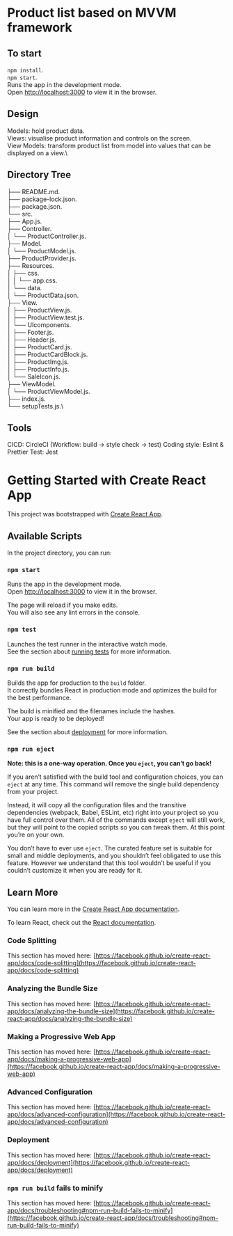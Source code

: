 # Product list based on MVVM framework
## To start

`npm install`.\
`npm start`.\
Runs the app in the development mode.\
Open [http://localhost:3000](http://localhost:3000) to view it in the browser.

## Design

Models: hold product data.\
Views: visualise product information and controls on the screen.\
View Models: transform product list from model into values that can be displayed on a view.\

## Directory Tree

├── README.md.\
├── package-lock.json.\
├── package.json.\
└── src.\
    ├── App.js.\
    ├── Controller.\
    │   └── ProductController.js.\
    ├── Model.\
    │   └── ProductModel.js.\
    ├── ProductProvider.js.\
    ├── Resources.\
    │   ├── css.\
    │   │   └── app.css.\
    │   └── data.\
    │       └── ProductData.json.\
    ├── View.\
    │   ├── ProductView.js.\
    │   ├── ProductView.test.js.\
    │   └── UIcomponents.\
    │       ├── Footer.js.\
    │       ├── Header.js.\
    │       ├── ProductCard.js.\
    │       ├── ProductCardBlock.js.\
    │       ├── ProductImg.js.\
    │       ├── ProductInfo.js.\
    │       └── SaleIcon.js.\
    ├── ViewModel.\
    │   └── ProductViewModel.js.\
    ├── index.js.\
    └── setupTests.js.\

## Tools

CICD: CircleCI (Workflow: build -> style check -> test)
Coding style: Eslint & Prettier
Test: Jest

# Getting Started with Create React App

This project was bootstrapped with [Create React App](https://github.com/facebook/create-react-app).

## Available Scripts

In the project directory, you can run:

### `npm start`

Runs the app in the development mode.\
Open [http://localhost:3000](http://localhost:3000) to view it in the browser.

The page will reload if you make edits.\
You will also see any lint errors in the console.

### `npm test`

Launches the test runner in the interactive watch mode.\
See the section about [running tests](https://facebook.github.io/create-react-app/docs/running-tests) for more information.

### `npm run build`

Builds the app for production to the `build` folder.\
It correctly bundles React in production mode and optimizes the build for the best performance.

The build is minified and the filenames include the hashes.\
Your app is ready to be deployed!

See the section about [deployment](https://facebook.github.io/create-react-app/docs/deployment) for more information.

### `npm run eject`

**Note: this is a one-way operation. Once you `eject`, you can’t go back!**

If you aren’t satisfied with the build tool and configuration choices, you can `eject` at any time. This command will remove the single build dependency from your project.

Instead, it will copy all the configuration files and the transitive dependencies (webpack, Babel, ESLint, etc) right into your project so you have full control over them. All of the commands except `eject` will still work, but they will point to the copied scripts so you can tweak them. At this point you’re on your own.

You don’t have to ever use `eject`. The curated feature set is suitable for small and middle deployments, and you shouldn’t feel obligated to use this feature. However we understand that this tool wouldn’t be useful if you couldn’t customize it when you are ready for it.

## Learn More

You can learn more in the [Create React App documentation](https://facebook.github.io/create-react-app/docs/getting-started).

To learn React, check out the [React documentation](https://reactjs.org/).

### Code Splitting

This section has moved here: [https://facebook.github.io/create-react-app/docs/code-splitting](https://facebook.github.io/create-react-app/docs/code-splitting)

### Analyzing the Bundle Size

This section has moved here: [https://facebook.github.io/create-react-app/docs/analyzing-the-bundle-size](https://facebook.github.io/create-react-app/docs/analyzing-the-bundle-size)

### Making a Progressive Web App

This section has moved here: [https://facebook.github.io/create-react-app/docs/making-a-progressive-web-app](https://facebook.github.io/create-react-app/docs/making-a-progressive-web-app)

### Advanced Configuration

This section has moved here: [https://facebook.github.io/create-react-app/docs/advanced-configuration](https://facebook.github.io/create-react-app/docs/advanced-configuration)

### Deployment

This section has moved here: [https://facebook.github.io/create-react-app/docs/deployment](https://facebook.github.io/create-react-app/docs/deployment)

### `npm run build` fails to minify

This section has moved here: [https://facebook.github.io/create-react-app/docs/troubleshooting#npm-run-build-fails-to-minify](https://facebook.github.io/create-react-app/docs/troubleshooting#npm-run-build-fails-to-minify)

